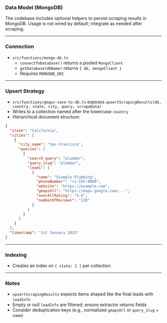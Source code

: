 ### Data Model (MongoDB)

The codebase includes optional helpers to persist scraping results in MongoDB. Usage is not wired by default; integrate as needed after scraping.

---

### Connection

- `src/functions/mongo-db.ts`
  - `connectToDatabase()` returns a pooled `MongoClient`
  - `getDatabase(dbName)` returns `{ db, mongoClient }`
  - Requires `MONGODB_URI`

---

### Upsert Strategy

- `src/functions/gmaps-save-to-db.ts` exposes `upsertScrapingResults(db, country, state, city, query, scrapeData)`
- Writes to a collection named after the lowercase `country`
- Hierarchical document structure:

```json
{
  "state": "California",
  "cities": [
    {
      "city_name": "San Francisco",
      "queries": [
        {
          "search_query": "plumber",
          "query_slug": "plumber",
          "leads": [
            {
              "name": "Example Plumbing",
              "phoneNumber": "+1-555-0000",
              "website": "https://example.com",
              "gmapsUrl": "https://maps.google.com/...",
              "overAllRating": "4.6",
              "numberOfReviews": "120"
            }
          ]
        }
      ]
    }
  ],
  "timestamp": "1st January 2025"
}
```

---

### Indexing

- Creates an index on `{ state: 1 }` per collection

---

### Notes

- `upsertScrapingResults` expects items shaped like the final leads with `leadInfo`
- Empty or null `leadInfo` are filtered; ensure extractor returns fields
- Consider deduplication keys (e.g., normalized `gmapsUrl` or `query_slug` + `name`)

